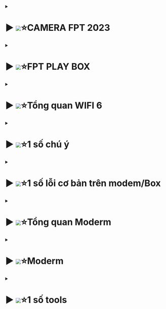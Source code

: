 <details>
  <summary><h1>▶ <img src="https://didongviet.vn/dchannel/wp-content/uploads/2023/09/hinh-nen-dien-thoai-cute-didongviet-14.jpg" width="80px" >⭐CAMERA FPT 2023</h1></summary>

**AE đọc tại đường link**

+  <a href="https://drive.google.com/file/d/1mZBd8P0x2LOWHTKZYbGT5CybzEuUGkmG/view?usp=sharing" target="_blank">FPT CAMERA</a>.





</details>


<details>
  <summary><h1>▶ <img src="https://didongviet.vn/dchannel/wp-content/uploads/2023/09/hinh-nen-dien-thoai-cute-didongviet-14.jpg" width="80px" >⭐FPT PLAY BOX</h1></summary>

**LIÊN KẾT TÀI KHOẢN FPT PLAY**

+  <a href="https://docs.google.com/presentation/d/1PwtLQzV0dgBr-Bu0Lk5oizVL-3cL75cc/edit?usp=drive_web&ouid=112033577158894345062&rtpof=true" target="_blank">FPT PLAY BOX</a>.





</details>








<details>
  <summary><h1>▶ <img src="https://didongviet.vn/dchannel/wp-content/uploads/2023/09/hinh-nen-dien-thoai-cute-didongviet-78.jpg" width="80px" >⭐Tổng quan WIFI 6</h1></summary>

**AE đọc tại đây**


- <a href="https://docs.google.com/presentation/d/1v9zengO4Ciw40EZKKQO4fFjzi5pomxTs/edit?usp=drive_web&ouid=112033577158894345062&rtpof=true" target="_blank">Giới thiệu Wifi 6_v2</a>.

- <a href="https://docs.google.com/presentation/d/1Q3n9uYerd4FIC718bURkYe6nQxnnT475/edit#slide=id.p1" target="_blank">HDCV SWAP WIFI 6</a>.








</details>






<details>
  <summary><h1>▶ <img src="https://didongviet.vn/dchannel/wp-content/uploads/2023/09/hinh-nen-dien-thoai-cute-didongviet-56.jpg" width="100px" >⭐1 số chú ý</h1></summary>

**1 số APP khi đi làm**
![Hình ảnh minh họa](Pic/image-149.png)

**Telegram**
![Hình ảnh minh họa](Pic/image-150.png)

- Đăng nhập Telegram qua app hoặc web (https://web.telegram.org/)
- Tạo group chat tương ứng với block của đơn vị
*Chú ý nên copy tên block paste vào để tránh sai 
- Add bot đúng với vùng quản lý của CN
- Vd: Vùng 6 thì add PMP Assistant V6 - @TINPNC_Assistant_V6_Bot 
*Chú ý add nhầm bot thuộc vùng khác sẽ không hoạt động
- Tổng hợp danh sách block đã tạo gửi lại NamTH22@fpt.com; TinhPV9@fpt.com ; PhongNM4@fpt.com 
CC: tuanna41@fpt.com; phuongnam.anhth@fpt.net 
(tạm thời)











 </details>





  <details>
  <summary><h1>▶ <img src="https://www.vietnamworks.com/hrinsider/wp-content/uploads/2023/12/anh-cute-001-1-1.jpg" width="100px" >⭐1 số lỗi cơ bản trên modem/Box</h1></summary>



  
<details>
  <summary><h2>Modem</h2></summary>

- Trước khi check thì kiểm tra gói cước nhà khg
- Ứng với mỗi gói sẽ phù hợp từng mô hình


- Với mạng lag/chậm, chập chờn:
  + Kiểm tra vị trí khách hàng sử dụng:
    + Nếu đo sóng thấy xa thì care khg mua AP
  + Dịch vụ nào chậm:
    + Nếu kiểm tra modem ok , các dịch vụ khác ok .
    + Chỉ có quốc tế/ game /live stream lag thì gỡ Nat , care khg lên wifi 6 để phù hơp
    + Nếu nhiều thiết bị thì care nâng lên gói META
  + Gói cước / thiết bị có phù hợp với nhu cầu khách hàng hay không
    + Check cái này trong mục modem
  + Kiểm tra modem khg có lỗi hay không :
    + Đổi tên wifi /pass , rút hết dây lan của khg 
    + Lấy 1 điện thoại vào check ping `192.18.1.1` mà rớt gói hoặc ping lên mấy trăm 
    + thì đổi modem khác rồi đo lại
  + Với trường hợp mà khg dùng mạng chậm:
    + ping tới trang khách hàng dùng , ví dụ `youtube.com` mà rớt gói , ping cao
    + Báo SCC hỗ trợ
  





</details>


<details>
<summary><h2>Box</h2></summary>

- Đơn giản thì thay HDMI , nguồn box, BOX ,chuyển đổi cổng HDMI mà còn bị lỗi thì thay modem và test VLC
- Test VLC với trường hợp giật xé hình
















</details>
</details>
 
 
 
 
 
 
 
 
 <details>
  <summary><h1>▶ <img src="https://www.vietnamworks.com/hrinsider/wp-content/uploads/2023/12/hinh-de-thuong-don-gian-028.jpg" width="130px" >⭐Tổng quan Moderm</h1></summary>


![Hình ảnh minh họa](Pic/image-104.png)
![Hình ảnh minh họa](Pic/image-105.png)
![Hình ảnh minh họa](Pic/image-106.png)
![Hình ảnh minh họa](Pic/image-107.png)
![Hình ảnh minh họa](Pic/image-108.png)


![Hình ảnh minh họa](Pic/image-45.png)
![Hình ảnh minh họa](Pic/image-46.png)
![Hình ảnh minh họa](Pic/image-47.png)






 </details>

 </details>












 
<details>
  <summary><h1>▶ <img src="https://www.vietnamworks.com/hrinsider/wp-content/uploads/2023/12/hinh-de-thuong-don-gian-034.jpg" width="90px" >⭐Moderm</h1></summary>





<details>
  <summary><h2>AP AX3000C</h2></summary>


![Hình ảnh minh họa](Pic/image.png)







**Trước khi cấu hình thì update Firmware mới nhất cho AP**
- Link tải: 
	+  <a href="https://drive.google.com/file/d/1uSCAUmn9oYvDRcZJAFk4GAzpJvVn7j_j/view?usp=sharing" target="_blank">update Firmware mới nhất cho AP</a>.


<details>
<summary><h3>Mô hình G97GR3-AP</h3></summary>

![alt text](Pic/image-1.png)
![alt text](Pic/image-2.png)
![alt text](Pic/image-3.png)
![alt text](Pic/image-4.png)
![alt text](Pic/image-5.png)
![alt text](Pic/image-6.png)
![alt text](Pic/image-9.png)




</details>	

<details>
<summary><h3>Mô hình G97CM – AX3000C</h3></summary>

![Hình ảnh minh họa](Pic/image-10.png)
![Hình ảnh minh họa](Pic/image-11.png)
![Hình ảnh minh họa](Pic/image-12.png)
![Hình ảnh minh họa](Pic/image-13.png)
![Hình ảnh minh họa](Pic/image-14.png)
![Hình ảnh minh họa](Pic/image-16.png)
**Chú ý:**
![Hình ảnh minh họa](Pic/image-15.png)




</details>


<details>
<summary><h3>1 số lỗi AX3000C</h3></summary>

![Hình ảnh minh họa](Pic/image-17.png)
![Hình ảnh minh họa](Pic/image-18.png)


</details>
</details>	

<details>
  <summary><h2>AP AX1800AZ</h2></summary>

![Hình ảnh minh họa](Pic/image-23.png)
![Hình ảnh minh họa](Pic/image-24.png)
![Hình ảnh minh họa](Pic/image-25.png)
![Hình ảnh minh họa](Pic/image-26.png)
![Hình ảnh minh họa](Pic/image-27.png)
![Hình ảnh minh họa](Pic/image-28.png)
![Hình ảnh minh họa](Pic/image-29.png)

**Chú ý cấu hình IGMP( để mở luồng IPTV):**
![Hình ảnh minh họa](Pic/image-30.png)
![Hình ảnh minh họa](Pic/image-31.png)

- Logo: ZTE
![Hình ảnh minh họa](Pic/image-32.png)

- Logo: FPT
![Hình ảnh minh họa](Pic/image-33.png)

**Chú ý về G97GR3:**
![Hình ảnh minh họa](Pic/image-34.png)

	
</details>
<details>
  <summary><h2>AP AX1500C</h2></summary

![Hình ảnh minh họa](Pic/image-36.png)
![Hình ảnh minh họa](Pic/image-37.png)
![Hình ảnh minh họa](Pic/image-38.png)
![Hình ảnh minh họa](Pic/image-39.png)
![Hình ảnh minh họa](Pic/image-40.png)
![Hình ảnh minh họa](Pic/image-41.png)

- G97GR3:
![Hình ảnh minh họa](Pic/image-42.png)

**Chú ý thiết lập MESH AX1500C**
![Hình ảnh minh họa](Pic/image-43.png)
![Hình ảnh minh họa](Pic/image-44.png)



</details>

<details>
  <summary><h2>Vigor 2926>>300b)</h2></summary>

![Hình ảnh minh họa](Pic/image-48.png)
![Hình ảnh minh họa](Pic/image-49.png)
![Hình ảnh minh họa](Pic/image-50.png)
![Hình ảnh minh họa](Pic/image-51.png)
![Hình ảnh minh họa](Pic/image-52.png)
![Hình ảnh minh họa](Pic/image-53.png)
![Hình ảnh minh họa](Pic/image-54.png)

**Cấu hình load balance(quán nét)**
![Hình ảnh minh họa](Pic/image-55.png)
![Hình ảnh minh họa](Pic/image-56.png)
![Hình ảnh minh họa](Pic/image-57.png)


**Cấu hình IPTV**
![Hình ảnh minh họa](Pic/image-58.png)
![Hình ảnh minh họa](Pic/image-59.png)
![Hình ảnh minh họa](Pic/image-60.png)

**GIỚI HẠN BĂNG THÔNG CHO QUÁN NÉT**
- **Bandwidth Limit:**
- Thường quán net tầm 15~20M
  -  Default Limit:
![Hình ảnh minh họa](Pic/image-61.png)
  - Limitation Lish:(Độ ưu tiên cao hơn Default Limit )
    - Theo iprange:
![Hình ảnh minh họa](Pic/image-93.png)
  + Each : Mỗi máy
  + Share: Chia đêu ,VD có 10 máy giới hạn thi 50M  chia đều , mỗi máy 5M
  + Theo ip object:
![Hình ảnh minh họa](Pic/image-97.png)
![Hình ảnh minh họa](Pic/image-95.png)
![Hình ảnh minh họa](Pic/image-96.png)

  - Nếu có nhiều IP thì chọn Group:
![Hình ảnh minh họa](Pic/image-98.png)
![Hình ảnh minh họa](Pic/image-99.png)
![Hình ảnh minh họa](Pic/image-100.png)

  - Giới hạn băng thông theo ss:
![Hình ảnh minh họa](Pic/image-103.png)
  **Session Limit :**
   + Thường chọn 300 Session
![Hình ảnh minh họa](Pic/image-101.png)
  - Kiểm tra lưu lượng
![Hình ảnh minh họa](Pic/image-102.png)

  
 

</details>


<details>
  <summary><h2>EdgeRouter X </h2></summary>

**File cấu hình chi tiết**


+  <a href="https://docs.google.com/spreadsheets/d/18sLsvctI6Vs5JpMFYA_jGuKLoKuN5YtT/edit#gid=323621189" target="_blank">Router X</a>.


- Laptop + pord 0 
- Nhớ đặt ip tĩnh;192.168.1.xxx

![Hình ảnh minh họa](Pic/image-77.png)
![Hình ảnh minh họa](Pic/image-78.png)
![Hình ảnh minh họa](Pic/image-79.png)
![Hình ảnh minh họa](Pic/image-80.png)
![Hình ảnh minh họa](Pic/image-81.png)

- Cấu hình xong tắt ip tĩnh
- Cấu hình load balancing:
![Hình ảnh minh họa](Pic/image-82.png)
![Hình ảnh minh họa](Pic/image-83.png)
![Hình ảnh minh họa](Pic/image-84.png)

- Tính năng này nghĩa là 1 line bị đứt thì Router sẽ chạy line còn lại( nghĩa là k load đc 2 line)
- Vào dashbord kiểm tra
![Hình ảnh minh họa](Pic/image-85.png)

- Cấu hình IPTV:

![Hình ảnh minh họa](Pic/image-151.png)
![Hình ảnh minh họa](Pic/image-152.png)
![Hình ảnh minh họa](Pic/image-153.png)
![Hình ảnh minh họa](Pic/image-154.png)
![Hình ảnh minh họa](Pic/image-155.png)
![Hình ảnh minh họa](Pic/image-156.png)
![Hình ảnh minh họa](Pic/image-157.png)
![Hình ảnh minh họa](Pic/image-158.png)




</details>	



<details>
  <summary><h2>AC1000F</h2></summary>

![Hình ảnh minh họa](Pic/image-67.png)
![Hình ảnh minh họa](Pic/image-68.png)
![Hình ảnh minh họa](Pic/image-69.png)


- 20 với 2.4
- 40 với 5.0
![Hình ảnh minh họa](Pic/image-70.png)
![Hình ảnh minh họa](Pic/image-71.png)
![Hình ảnh minh họa](Pic/image-72.png)




</details>	


<details>
  <summary><h2> ARUBA INSTANT ON AP11</h2></summary>

![Hình ảnh minh họa](Pic/image-86.png)
- Dây xanh từ modem 
- Dây trắng từ aruba
![Hình ảnh minh họa](Pic/image-88.png)
![Hình ảnh minh họa](Pic/image-87.png)
![Hình ảnh minh họa](Pic/image-89.png)
![Hình ảnh minh họa](Pic/image-90.png)
![Hình ảnh minh họa](Pic/image-91.png)
![Hình ảnh minh họa](Pic/image-92.png)


</details>	

<details>
  <summary><h2> AC1200Z</h2></summary>

![Hình ảnh minh họa](Pic/image-110.png)
![Hình ảnh minh họa](Pic/image-111.png)
![Hình ảnh minh họa](Pic/image-112.png)


**Mô hình controller(router)**
- LAN modem chính tới WAN AC1200Z
![Hình ảnh minh họa](Pic/image-113.png)
![Hình ảnh minh họa](Pic/image-114.png)
![Hình ảnh minh họa](Pic/image-115.png)


**Mô hình PPOE(ac1200Z làm modem chính)**
- Vẫn giữ nguyên word mode
![Hình ảnh minh họa](Pic/image-116.png)
![Hình ảnh minh họa](Pic/image-117.png)
![Hình ảnh minh họa](Pic/image-118.png)
![Hình ảnh minh họa](Pic/image-119.png)


**Mô hình controller(Bridge)**
1. ![Hình ảnh minh họa](Pic/image-120.png)
2. ![Hình ảnh minh họa](Pic/image-121.png)
3. ![Hình ảnh minh họa](Pic/image-122.png)
4. ![Hình ảnh minh họa](Pic/image-123.png)
5. ![Hình ảnh minh họa](Pic/image-124.png)
6. ![Hình ảnh minh họa](Pic/image-125.png)
![Hình ảnh minh họa](Pic/image-126.png)


**Mô hình MESH**

![Hình ảnh minh họa](Pic/image-127.png)
![Hình ảnh minh họa](Pic/image-128.png)
![Hình ảnh minh họa](Pic/image-129.png)
![Hình ảnh minh họa](Pic/image-130.png)




</details>	

<details>
  <summary><h2>AC1200H</h2></summary>

![Hình ảnh minh họa](Pic/image-131.png)
![Hình ảnh minh họa](Pic/image-132.png)
![Hình ảnh minh họa](Pic/image-133.png)
![Hình ảnh minh họa](Pic/image-134.png)
![Hình ảnh minh họa](Pic/image-135.png)
![Hình ảnh minh họa](Pic/image-136.png)
![Hình ảnh minh họa](Pic/image-137.png)
![Hình ảnh minh họa](Pic/image-138.png)
![Hình ảnh minh họa](Pic/image-139.png)

-----------------------------
![Hình ảnh minh họa](Pic/image-140.png)
![Hình ảnh minh họa](Pic/image-141.png)
![Hình ảnh minh họa](Pic/image-142.png)


----------------------------
![Hình ảnh minh họa](Pic/image-143.png)
![Hình ảnh minh họa](Pic/image-144.png)


---------------------------
![Hình ảnh minh họa](Pic/image-145.png)
![Hình ảnh minh họa](Pic/image-146.png)
![Hình ảnh minh họa](Pic/image-147.png)

---------------------------
![Hình ảnh minh họa](Pic/image-148.png)


</details>	

</details>	

</details>
</details>
</details>








<details>
  <summary><h1>▶ <img src="https://www.vietnamworks.com/hrinsider/wp-content/uploads/2023/12/hinh-de-thuong-don-gian-024.jpg" width="90px" >⭐1 số tools</h1></summary>

<details>
  <summary><h2>Network Analyzer</h2></summary>

![Hình ảnh minh họa](Pic/image-19.png)
![Hình ảnh minh họa](Pic/image-20.png)
![Hình ảnh minh họa](Pic/image-21.png)
![Hình ảnh minh họa](Pic/image-22.png)


</details> 

<details>
  <summary><h2>Wireshark</h2></summary>

- Link tải: 
	+  <a href="https://drive.google.com/file/d/1MB_4SMiYgDr9RJzAJPVTkLy5sgnDNK7o/view?usp=sharing" target="_blank">update Firmware mới nhất cho AP</a>.


![Hình ảnh minh họa](Pic/image-63.png)
![Hình ảnh minh họa](Pic/image-64.png)
![Hình ảnh minh họa](Pic/image-65.png)


- Nhập lệnh : ip.addr == 192.168.xxx.xx
![Hình ảnh minh họa](Pic/image-66.png)


</details>


<details>
  <summary><h2>VLC</h2></summary>

- `udp://@225.1.2.247:30120`

![Hình ảnh minh họa](Pic/image-73.png)
![Hình ảnh minh họa](Pic/image-75.png)
![Hình ảnh minh họa](Pic/image-76.png)





</details>
</details>
</details>
